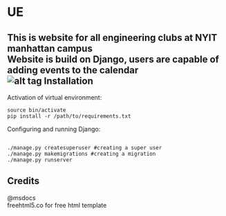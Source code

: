 # UE
This is website for all engineering clubs at NYIT manhattan campus <br/>
Website is build on Django, users are capable of adding events to the calendar <br/>
![alt tag](https://raw.githubusercontent.com/Denisolt/UE/blob/master/mainpage.png)
Installation
-----------------------------------------
Activation of virtual environment:
```
source bin/activate
pip install -r /path/to/requirements.txt
```
Configuring and running Django:
```

./manage.py createsuperuser #creating a super user
./manage.py makemigrations #creating a migration
./manage.py runserver

```
Credits
-----------------------------------------
@msdocs <br/>
freehtml5.co for free html template
